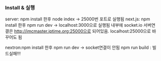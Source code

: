 ### Install & 실행

server: npm install 한후 node index -> 25000번 포트로 실행됨
next.js: npm install 한후 npm run dev -> localhost:3000으로 실행됨 내부에 socket.io 서버연결은
http://imcmaster.iptime.org:25000으로 되어있음. localhost:25000으로 바꾸어도 됨

nextron:npm install 한후 npm run dev -> socket연결이 안됨
npm run build : 빌드실패!!!
